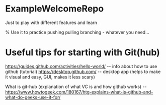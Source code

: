 # ExampleWelcomeRepo
Just to play with different features and learn

% Use it to practice pushing pulling branching - whatever you need...


# Useful tips for starting with Git(hub)
https://guides.github.com/activities/hello-world/ -- info about how to use github (tutorial)
https://desktop.github.com/ -- desktop app (helps to make it visual and easy, GUI, makes it less scary)

What is git-hub (explanation of what VC is and how github works) -- https://www.howtogeek.com/180167/htg-explains-what-is-github-and-what-do-geeks-use-it-for/
